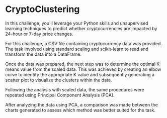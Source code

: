 # CryptoClustering
In this challenge, you'll leverage your Python skills and unsupervised learning techniques to predict whether cryptocurrencies are impacted by 24-hour or 7-day price changes.

For this challenge, a CSV file containing cryptocurrency data was provided. The task involved using standard scaling and scikit-learn to read and transform the data into a DataFrame.

Once the data was prepared, the next step was to determine the optimal K-means value from the scaled data. This was achieved by creating an elbow curve to identify the appropriate K value and subsequently generating a scatter plot to visualize the clusters within the data.

Following the analysis with scaled data, the same procedures were repeated using Principal Component Analysis (PCA).

After analyzing the data using PCA, a comparison was made between the charts generated to assess which method was better suited for the task.






